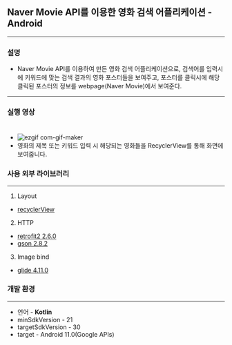## Naver Movie API를 이용한 영화 검색 어플리케이션 - Android
---
### **설명**
* Naver Movie API를 이용하여 만든 영화 검색 어플리케이션으로, 검색어를 입력시에 키워드에 맞는 검색 결과의 영화 포스터들을 보여주고, 포스터를 클릭시에 해당 클릭된 포스터의 정보를 webpage(Naver Movie)에서 보여준다.

---
### **실행 영상**  
#
  - ![ezgif com-gif-maker](https://user-images.githubusercontent.com/67602108/111810881-d70be200-8919-11eb-8310-484070657114.gif)
  - 영화의 제목 또는 키워드 입력 시 해당되는 영화들을 RecyclerView를 통해 화면에 보여줍니다.

### **사용 외부 라이브러리**
---
1. Layout
- [recyclerView]("https://developer.android.com/guide/topics/ui/layout/recyclerview")
2. HTTP
- [retrofit2 2.6.0]("https://github.com/square/retrofit")
- [gson 2.8.2]("https://github.com/google/gson")
3. Image bind
- [glide 4.11.0]("https://github.com/bumptech/glide")
### **개발 환경**
---
- 언어 - **Kotlin**
- minSdkVersion - 21
- targetSdkVersion - 30
- target - Android 11.0(Google APIs) 
